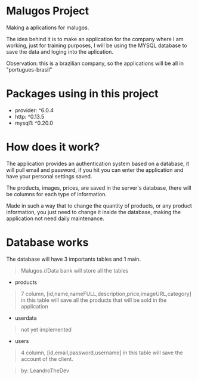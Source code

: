 # Malugos Project
Making a aplications for malugos.

The idea behind it is to make an application 
for the company where I am working, just for 
training purposes, I will be using the MYSQL 
database to save the data and loging into the aplication.

Observation: this is a brazilian company, so the applications will be all in "portugues-brasil"

# Packages using in this project

- provider: ^6.0.4
- http: ^0.13.5
- mysql1: ^0.20.0

# How does it work?

The application provides an authentication system based on a database, 
it will pull email and password, if you hit you can enter the application 
and have your personal settings saved.

The products, images, prices, are saved in the server's database,
there will be columns for each type of information.

Made in such a way that to change the quantity of products, 
or any product information, you just need to change it inside 
the database, making the application not need daily maintenance.

# Database works

The database will have 3 importants tables and 1 main.

> Malugos //Data bank
will store all the tables

- products
> 7 column, [id,name,nameFULL,description,price,imageURL,category]
in this table will save all the products that will be sold in the application
- userdata
> not yet implemented
- users
> 4 column, [id,email,password,username]
in this table will save the account of the client.

> by: LeandroTheDev